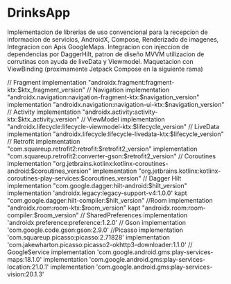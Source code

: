 # DrinksApp

Implementacion de librerias de uso convencional para la recepcion de informacion de servicios, AndroidX, Compose, Renderizado de imagenes, Integracion con Apis GoogleMaps.
Integracion con injeccion de dependencias por DaggerHilt, patron de diseño MVVM utilizacion de corrutinas con ayuda de liveData y Viewmodel.
Maquetacion con ViewBinding (proximamente Jetpack Compose en la siguiente rama)

  // Fragment
    implementation "androidx.fragment:fragment-ktx:$ktx_fragment_version"
    // Navigation
    implementation "androidx.navigation:navigation-fragment-ktx:$navigation_version"
    implementation "androidx.navigation:navigation-ui-ktx:$navigation_version"
    // Activity
    implementation "androidx.activity:activity-ktx:$ktx_activity_version"
    // ViewModel
    implementation "androidx.lifecycle:lifecycle-viewmodel-ktx:$lifecycle_version"
    // LiveData
    implementation "androidx.lifecycle:lifecycle-livedata-ktx:$lifecycle_version"
    // Retrofit
    implementation "com.squareup.retrofit2:retrofit:$retrofit2_version"
    implementation "com.squareup.retrofit2:converter-gson:$retrofit2_version"
    // Coroutines
    implementation "org.jetbrains.kotlinx:kotlinx-coroutines-android:$coroutines_version"
    implementation "org.jetbrains.kotlinx:kotlinx-coroutines-play-services:$coroutines_version"
    // Dagger Hilt
    implementation "com.google.dagger:hilt-android:$hilt_version"
    implementation 'androidx.legacy:legacy-support-v4:1.0.0'
    kapt "com.google.dagger:hilt-compiler:$hilt_version"
    //Room
    implementation "androidx.room:room-ktx:$room_version"
    kapt "androidx.room:room-compiler:$room_version"
    // SharedPreferences
    implementation 'androidx.preference:preference:1.2.0'
    // Gson
    implementation 'com.google.code.gson:gson:2.9.0'
    //Picasso
    implementation 'com.squareup.picasso:picasso:2.71828'
    implementation 'com.jakewharton.picasso:picasso2-okhttp3-downloader:1.1.0'
    //  GoogleService
    implementation 'com.google.android.gms:play-services-maps:18.1.0'
    implementation 'com.google.android.gms:play-services-location:21.0.1'
    implementation 'com.google.android.gms:play-services-vision:20.1.3'
